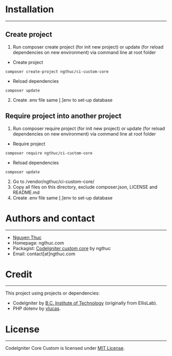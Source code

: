 # Installation
--------------------------
## Create project
1. Run composer create project (for init new project) or update (for reload dependencies on new environment) via command line at root folder
* Create project
```shell
composer create-project ngthuc/ci-custom-core
```
* Reload dependencies
```shell
composer update
```
2. Create .env file same [.]env to set-up database
## Require project into another project
1. Run composer require project (for init new project) or update (for reload dependencies on new environment) via command line at root folder
* Require project
```shell
composer require ngthuc/ci-custom-core
```
* Reload dependencies
```shell
composer update
```
2. Go to /vendor/ngthuc/ci-custom-core/
3. Copy all files on this directory, exclude composer.json, LICENSE and README.md
4. Create .env file same [.]env to set-up database

# Authors and contact
--------------------------
* [Nguyen Thuc](https://ngthuc.github.io/)
* Homepage: ngthuc.com
* Packagist: [CodeIgniter custom core](https://packagist.org/packages/ngthuc/ci-custom-core) by ngthuc
* Email: contact[at]ngthuc.com

# Credit
--------------------------
This project using projects or dependencies:
* CodeIgniter by [B.C. Institute of Technology](https://github.com/bcit-ci/CodeIgniter) (originally from EllisLab).
* PHP dotenv by [vlucas](https://github.com/vlucas/phpdotenv).

# License
--------------------------
CodeIgniter Core Custom is licensed under [MIT License](LICENSE).
